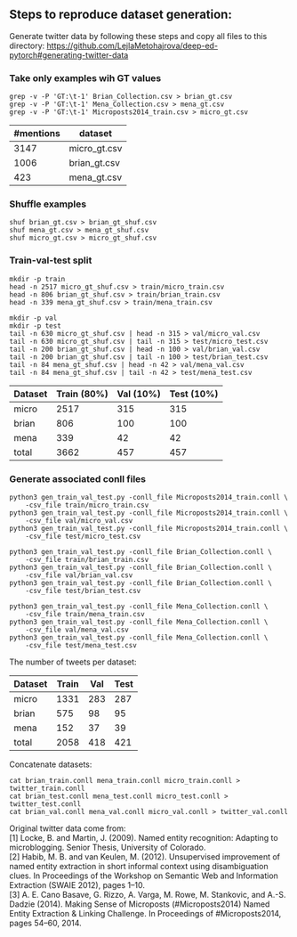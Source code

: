 ## Steps to reproduce dataset generation:
Generate twitter data by following these steps and copy all files to this directory:
https://github.com/LejlaMetohajrova/deep-ed-pytorch#generating-twitter-data

### Take only examples wih GT values
```
grep -v -P 'GT:\t-1' Brian_Collection.csv > brian_gt.csv
grep -v -P 'GT:\t-1' Mena_Collection.csv > mena_gt.csv
grep -v -P 'GT:\t-1' Microposts2014_train.csv > micro_gt.csv
```

#mentions | dataset
-----------------------|--------
3147 | micro_gt.csv
1006 | brian_gt.csv
423 | mena_gt.csv

### Shuffle examples
```
shuf brian_gt.csv > brian_gt_shuf.csv
shuf mena_gt.csv > mena_gt_shuf.csv
shuf micro_gt.csv > micro_gt_shuf.csv
```

### Train-val-test split
```
mkdir -p train
head -n 2517 micro_gt_shuf.csv > train/micro_train.csv
head -n 806 brian_gt_shuf.csv > train/brian_train.csv
head -n 339 mena_gt_shuf.csv > train/mena_train.csv
```
```
mkdir -p val
mkdir -p test
tail -n 630 micro_gt_shuf.csv | head -n 315 > val/micro_val.csv
tail -n 630 micro_gt_shuf.csv | tail -n 315 > test/micro_test.csv
tail -n 200 brian_gt_shuf.csv | head -n 100 > val/brian_val.csv
tail -n 200 brian_gt_shuf.csv | tail -n 100 > test/brian_test.csv
tail -n 84 mena_gt_shuf.csv | head -n 42 > val/mena_val.csv
tail -n 84 mena_gt_shuf.csv | tail -n 42 > test/mena_test.csv
```

Dataset | Train (80%) | Val (10%) | Test (10%)
--------|-------------|-----------|-----------
micro | 2517 | 315 | 315
brian | 806 | 100 | 100
mena | 339 | 42 | 42
total | 3662 | 457 | 457

### Generate associated conll files
```
python3 gen_train_val_test.py -conll_file Microposts2014_train.conll \
    -csv_file train/micro_train.csv
python3 gen_train_val_test.py -conll_file Microposts2014_train.conll \
    -csv_file val/micro_val.csv
python3 gen_train_val_test.py -conll_file Microposts2014_train.conll \
    -csv_file test/micro_test.csv
```

```
python3 gen_train_val_test.py -conll_file Brian_Collection.conll \
    -csv_file train/brian_train.csv
python3 gen_train_val_test.py -conll_file Brian_Collection.conll \
    -csv_file val/brian_val.csv
python3 gen_train_val_test.py -conll_file Brian_Collection.conll \
    -csv_file test/brian_test.csv
```

```
python3 gen_train_val_test.py -conll_file Mena_Collection.conll \
    -csv_file train/mena_train.csv
python3 gen_train_val_test.py -conll_file Mena_Collection.conll \
    -csv_file val/mena_val.csv
python3 gen_train_val_test.py -conll_file Mena_Collection.conll \
    -csv_file test/mena_test.csv
```

The number of tweets per dataset:

Dataset | Train | Val | Test
--------|-------|-----|-----
micro | 1331 | 283 | 287
brian | 575 | 98 | 95
mena | 152 | 37 | 39
total | 2058 | 418 | 421

Concatenate datasets:
```
cat brian_train.conll mena_train.conll micro_train.conll > twitter_train.conll
cat brian_test.conll mena_test.conll micro_test.conll > twitter_test.conll
cat brian_val.conll mena_val.conll micro_val.conll > twitter_val.conll
```

Original twitter data come from: \
[1] Locke, B. and Martin, J. (2009). Named entity recognition: Adapting to microblogging. Senior Thesis, University of Colorado. \
[2] Habib, M. B. and van Keulen, M. (2012). Unsupervised improvement of named entity extraction in short informal context using disambiguation clues. In Proceedings of the Workshop on Semantic Web and Information Extraction (SWAIE 2012), pages 1–10. \
[3] A. E. Cano Basave, G. Rizzo, A. Varga, M. Rowe, M. Stankovic, and A.-S. Dadzie (2014). Making Sense of Microposts (#Microposts2014) Named Entity Extraction & Linking Challenge. In Proceedings of #Microposts2014, pages 54–60, 2014.
